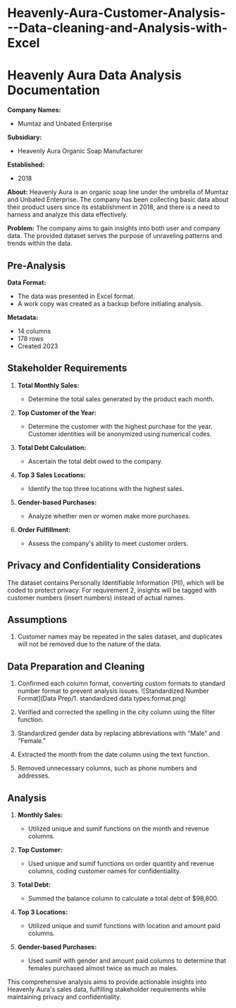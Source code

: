 # Heavenly-Aura-Customer-Analysis---Data-cleaning-and-Analysis-with-Excel

# Heavenly Aura Data Analysis Documentation

**Company Names:**
- Mumtaz and Unbated Enterprise

**Subsidiary:**
- Heavenly Aura Organic Soap Manufacturer

**Established:**
- 2018

**About:**
Heavenly Aura is an organic soap line under the umbrella of Mumtaz and Unbated Enterprise. The company has been collecting basic data about their product users since its establishment in 2018, and there is a need to harness and analyze this data effectively.

**Problem:**
The company aims to gain insights into both user and company data. The provided dataset serves the purpose of unraveling patterns and trends within the data.

## Pre-Analysis

**Data Format:**
- The data was presented in Excel format.
- A work copy was created as a backup before initiating analysis.

**Metadata:**
- 14 columns
- 178 rows
- Created 2023

## Stakeholder Requirements

1. **Total Monthly Sales:**
   - Determine the total sales generated by the product each month.

2. **Top Customer of the Year:**
   - Determine the customer with the highest purchase for the year. Customer identities will be anonymized using numerical codes.

3. **Total Debt Calculation:**
   - Ascertain the total debt owed to the company.

4. **Top 3 Sales Locations:**
   - Identify the top three locations with the highest sales.

5. **Gender-based Purchases:**
   - Analyze whether men or women make more purchases.

6. **Order Fulfillment:**
   - Assess the company's ability to meet customer orders.

## Privacy and Confidentiality Considerations

The dataset contains Personally Identifiable Information (PII), which will be coded to protect privacy. For requirement 2, insights will be tagged with customer numbers (insert numbers) instead of actual names.

## Assumptions

1. Customer names may be repeated in the sales dataset, and duplicates will not be removed due to the nature of the data.

## Data Preparation and Cleaning

1. Confirmed each column format, converting custom formats to standard number format to prevent analysis issues.
![Standardized Number Format](Data Prep/1. standardized data types:format.png)


2. Verified and corrected the spelling in the city column using the filter function.
3. Standardized gender data by replacing abbreviations with "Male" and "Female."
4. Extracted the month from the date column using the text function.
5. Removed unnecessary columns, such as phone numbers and addresses.

## Analysis

1. **Monthly Sales:**
   - Utilized unique and sumif functions on the month and revenue columns.

2. **Top Customer:**
   - Used unique and sumif functions on order quantity and revenue columns, coding customer names for confidentiality.

3. **Total Debt:**
   - Summed the balance column to calculate a total debt of $98,800.

4. **Top 3 Locations:**
   - Utilized unique and sumif functions with location and amount paid columns.

5. **Gender-based Purchases:**
   - Used sumif with gender and amount paid columns to determine that females purchased almost twice as much as males.

This comprehensive analysis aims to provide actionable insights into Heavenly Aura's sales data, fulfilling stakeholder requirements while maintaining privacy and confidentiality.
